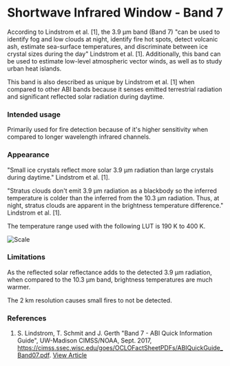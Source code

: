 # Shortwave Infrared Window - Band 7

According to Lindstrom et al. [1], the 3.9 µm band (Band 7) "can be used to identify fog and low clouds at night, identify fire hot spots, detect volcanic ash, estimate sea-surface temperatures, and discriminate between ice crystal sizes during the day" Lindstrom et al. [1]. Additionally, this band can be used to estimate low-level atmospheric vector winds, as well as to study urban heat islands.

This band is also described as unique by Lindstrom et al. [1] when compared to other ABI bands because it senses emitted terrestrial radiation and significant reflected solar radiation during daytime.

### Intended usage

Primarily used for fire detection because of it's higher sensitivity when compared to longer wavelength infrared channels.

### Appearance

"Small ice crystals reflect more solar 3.9 µm radiation than large crystals during daytime." Lindstrom et al. [1].

"Stratus clouds don't emit 3.9 µm radiation as a blackbody so the inferred temperature is colder than the inferred from the 10.3 µm radiation. Thus, at night, stratus clouds are apparent in the brightness temperature difference." Lindstrom et al. [1].

The temperature range used with the following LUT is 190 K to 400 K.

![Scale](lut/cal/abi_ir_7.png)

### Limitations

As the reflected solar reflectance adds to the detected 3.9 µm radiation, when compared to the 10.3 µm band, brightness temperatures are much warmer.

The 2 km resolution causes small fires to not be detected.

### References

1. S. Lindstrom, T. Schmit and J. Gerth "Band 7 - ABI Quick Information Guide", UW-Madison CIMSS/NOAA, Sept. 2017, https://cimss.ssec.wisc.edu/goes/OCLOFactSheetPDFs/ABIQuickGuide_Band07.pdf. [View Article](https://cimss.ssec.wisc.edu/goes/OCLOFactSheetPDFs/ABIQuickGuide_Band07.pdf)
